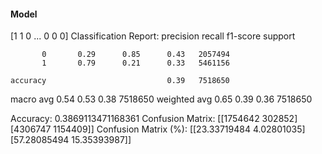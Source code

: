 #### Model
[1 1 0 ... 0 0 0]
Classification Report:
              precision    recall  f1-score   support

           0       0.29      0.85      0.43   2057494
           1       0.79      0.21      0.33   5461156

    accuracy                           0.39   7518650
   macro avg       0.54      0.53      0.38   7518650
weighted avg       0.65      0.39      0.36   7518650

Accuracy: 0.3869113471168361
Confusion Matrix:
[[1754642  302852]
 [4306747 1154409]]
Confusion Matrix (%):
[[23.33719484  4.02801035]
 [57.28085494 15.35393987]]
